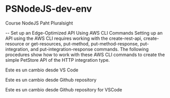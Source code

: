 # PSNodeJS-dev-env
Course NodeJS Paht Pluralsight

--
Set up an Edge-Optimized API Using AWS CLI Commands
Setting up an API using the AWS CLI requires working with the create-rest-api, create-resource or get-resources, put-method, put-method-response, put-integration, and put-integration-response commands. The following procedures show how to work with these AWS CLI commands to create the simple PetStore API of the HTTP integration type.

Este es un cambio desde VS Code

Este es un cambio desde Github repository

Este es un cambio desde Github repository for VSCode
